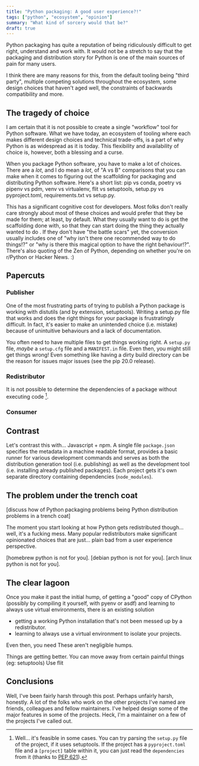 ```yaml
---
title: "Python packaging: A good user experience?!"
tags: ["python", "ecosystem", "opinion"]
summary: "What kind of sorcery would that be?"
draft: true
---
```


Python packaging has quite a reputation of being ridiculously difficult to get
right, understand and work with. It would not be a stretch to say that the
packaging and distribution story for Python is one of the main sources of pain
for many users.

I think there are many reasons for this, from the default tooling being "third
party", multiple competing solutions throughout the ecosystem, some design
choices that haven't aged well, the constraints of backwards compatibility and
more.

## The tragedy of choice

I am certain that it is not possible to create a single "workflow" tool for
Python software. What we have today, an ecosystem of tooling where each makes
different design choices and technical trade-offs, is a part of why Python is as
widespread as it is today. This flexibility and availability of choice is,
however, both a blessing and a curse.

When you package Python software, you have to make a lot of choices. There are a
_lot_, and I do mean a _lot_, of "A vs B" comparisons that you can make when it
comes to figuring out the scaffolding for packaging and distributing Python
software. Here's a short list: pip vs conda, poetry vs pipenv vs pdm, venv vs
virtualenv, flit vs setuptools, setup.py vs pyproject.toml, requirements.txt vs
setup.py.

This has a significant cognitive cost for developers. Most folks don't really
care strongly about most of these choices and would prefer that they be made for
them; at least, by default. What they usually want to do is get the scaffolding
done with, so that they can start doing the thing they actually wanted to do .
If they don't have "the battle scars" yet, the conversion usually includes one
of "why isn't there one recommended way to do things!?" or "why is there this
magical option to have the right behaviour!?". There's also quoting of the Zen
of Python, depending on whether you're on r/Python or Hacker News. :)

## Papercuts

### Publisher

One of the most frustrating parts of trying to publish a Python package is
working with distutils (and by extension, setuptools). Writing a setup.py file
that works and does the right things for your package is frustratingly
difficult. In fact, it's easier to make an unintended choice (i.e. mistake)
because of unintuitive behaviours and a lack of documentation.

You often need to have multiple files to get things working right. A `setup.py`
file, _maybe_ a `setup.cfg` file and a `MANIFEST.in` file. Even then, you might
still get things wrong! Even something like having a dirty build directory can
be the reason for issues major issues (see the pip 20.0 release).

### Redistributor

It is not possible to determine the dependencies of a package without executing
code [^1].

### Consumer

## Contrast

Let's contrast this with... Javascript + npm. A single file `package.json`
specifies the metadata in a machine readable format, provides a basic runner for
various development commands and serves as both the distribution generation tool
(i.e. publishing) as well as the development tool (i.e. installing already
published packages). Each project gets it's own separate directory containing
dependencies (`node_modules`).

## The problem under the trench coat

[discuss how of Python packaging problems being Python distribution problems in
a trench coat]

The moment you start looking at how Python gets redistributed though... well,
it's a fucking mess. Many popular redistributors make significant opinionated
choices that are just... plain bad from a user experience perspective.

[homebrew python is not for you]. [debian python is not for you]. [arch linux
python is not for you].

## The clear lagoon

Once you make it past the initial hump, of getting a "good" copy of CPython
(possibly by compiling it yourself, with pyenv or asdf) and learning to always
use virtual environments, there is an existing solution

- getting a working Python installation that's not been messed up by a
  redistributor.
- learning to always use a virtual environment to isolate your projects.

Even then, you need These aren't negligible humps.

Things are getting better. You can move away from certain painful things (eg:
setuptools) Use flit

## Conclusions

Well, I've been fairly harsh through this post. Perhaps unfairly harsh,
honestly. A lot of the folks who work on the other projects I've named are
friends, colleagues and fellow maintainers. I've helped design some of the major
features in some of the projects. Heck, I'm a maintainer on a few of the
projects I've called out.

[^1]:
    Well... it's feasible in some cases. You can try parsing the `setup.py` file
    of the project, if it uses setuptools. If the project has a `pyproject.toml`
    file and a `[project]` table within it, you can just read the `dependencies`
    from it (thanks to [PEP 621]).

[pep 621]: https://www.python.org/dev/peps/pep-0621/
